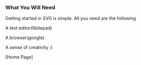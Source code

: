 ### What You Will Need
Getting started in SVG is simple. All you need are the following

A text editor(Notepad)
  
A browser(google)

A sense of creativity :)
  
[Home Page]
